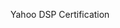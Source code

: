 Yahoo DSP Certification
<style>
.coursepage__contentmain {display:none;}
.ev-wrapper {padding-top: unset !important;}
.coursepage__nav--prev {border-bottom: unset;}
.ev-hide-top-navigation .ev-article-indicator {padding-top: 100px;}
.ev-article-indicator {z-index: 20;}
</style>